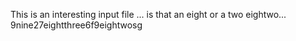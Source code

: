 
This is an interesting input file ... is that an eight or a two eightwo...
9nine27eightthree6f9eightwosg